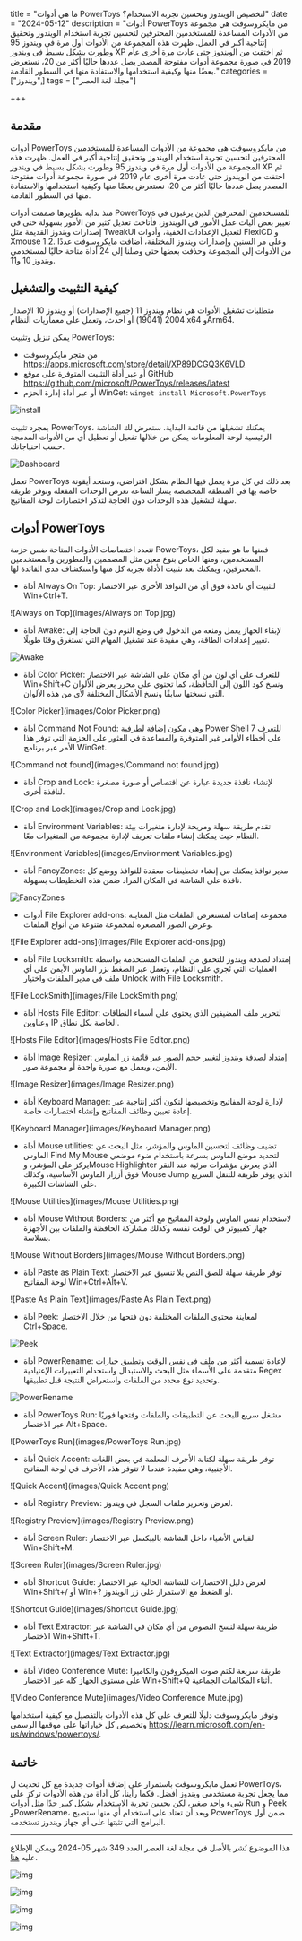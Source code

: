 title = "ما هي أدوات PowerToys لتخصيص الويندوز وتحسين تجربة الاستخدام؟"
date = "2024-05-12"
description = "أدوات PowerToys من مايكروسوفت هي مجموعة من الأدوات المساعدة للمستخدمين المحترفين لتحسين تجربة استخدام الويندوز وتحقيق إنتاجية أكبر في العمل. ظهرت هذه المجموعة من الأدوات أول مرة في ويندوز 95 وطورت بشكل بسيط في ويندوز XP ثم اختفت من الويندوز حتى عادت مرة أخرى عام 2019 في صورة مجموعة أدوات مفتوحة المصدر يصل عددها حاليًا أكثر من 20، نستعرض بعضًا منها وكيفية استخدامها والاستفادة منها في السطور القادمة."
categories = ["ويندوز",]
tags = ["مجلة لغة العصر"]

+++

## مقدمة

أدوات PowerToys من مايكروسوفت هي مجموعة من الأدوات المساعدة للمستخدمين المحترفين لتحسين تجربة استخدام الويندوز وتحقيق إنتاجية أكبر في العمل. ظهرت هذه المجموعة من الأدوات أول مرة في ويندوز 95 وطورت بشكل بسيط في ويندوز XP ثم اختفت من الويندوز حتى عادت مرة أخرى عام 2019 في صورة مجموعة أدوات مفتوحة المصدر يصل عددها حاليًا أكثر من 20، نستعرض بعضًا منها وكيفية استخدامها والاستفادة منها في السطور القادمة.

منذ بداية تطويرها صممت أدوات PowerToys للمستخدمين المحترفين الذين يرغبون في تغيير بعض أليات عمل الأمور في الويندوز، فأتاحت تعديل كثير من الأمور بسهولة حتى في إصدارات ويندوز القديمة مثل TweakUI لتعديل الإعدادات الخفية، وأدوات FlexiCD و Xmouse 1.2. وعلى مر السنين وإصدارات ويندوز المختلفة، أضافت مايكروسوفت عددًا من الأدوات إلى المجموعة وحذفت بعضها حتى وصلنا إلى 24 أداة متاحة حاليًا لمستخدمي ويندوز 10 و11.

## كيفية التثبيت والتشغيل

متطلبات تشغيل الأدوات هي نظام ويندوز 11 (جميع الإصدارات) أو ويندوز 10 الإصدار 2004 (19041) أو أحدث، وتعمل على معماريات النظام x64 وArm64.

يمكن تنزيل وتثبيت PowerToys:

- من متجر مايكروسوفت <https://apps.microsoft.com/store/detail/XP89DCGQ3K6VLD>
- أو عبر أداة التثبيت المتوفرة على موقع GitHub <https://github.com/microsoft/PowerToys/releases/latest>
- أو عبر أداة إدارة الحزم WinGet: `winget install Microsoft.PowerToys`

![install](images/install.jpg)

بمجرد تثبيت PowerToys، يمكنك تشغيلها من قائمة البداية. ستعرض لك الشاشة الرئيسية لوحة المعلومات يمكن من خلالها تفعيل أو تعطيل أي من الأدوات المدمجة حسب احتياجاتك.

![Dashboard](images/Dashboard.jpg)

تعمل PowerToys بعد ذلك في كل مرة يعمل فيها النظام بشكل افتراضي، وستجد أيقونة خاصة بها في المنطقة المخصصة يسار الساعة تعرض الوحدات المفعلة وتوفر طريقة سهلة لتشغيل هذه الوحدات دون الحاجة لتذكر اختصارات لوحة المفاتيح.

## أدوات PowerToys

تتعدد اختصاصات الأدوات المتاحة ضمن حزمة PowerToys، فمنها ما هو مفيد لكل المستخدمين، ومنها الخاص بنوع معين مثل المصممين والمطورين والمستخدمين المحترفين، ويمكنك بعد تثبيت الأداة تجربة كل منها واستكشاف مدى الفائدة لها.

- أداة Always On Top: لتثبيت أي نافذة فوق أي من النوافذ الأخرى عبر الاختصار Win+Ctrl+T.

![Always on Top](images/Always on Top.jpg)

- أداة Awake: لإبقاء الجهاز يعمل ومنعه من الدخول في وضع النوم دون الحاجة إلى تغيير إعدادات الطاقة، وهي مفيدة عند تشغيل المهام التي تستغرق وقتًا طويلًا.

![Awake](images/Awake.png)

- أداة Color Picker: للتعرف على أي لون من أي مكان على الشاشة عبر الاختصار Win+Shift+C ونسخ كود اللون إلى الحافظة، كما تحتوي على محرر يعرض الألوان التي نسختها سابقًا ونسخ الأشكال المختلفة لأي من هذه الألوان.

![Color Picker](images/Color Picker.png)

- أداة Command Not Found: وهي مكون إضافة لطرفية Power Shell 7 للتعرف على أخطاء الأوامر غير المتوفرة والمساعدة في العثور على الحزمة التي توفر هذا الأمر عبر برنامج WinGet.

![Command not found](images/Command not found.jpg)

- أداة Crop and Lock: لإنشاء نافذة جديدة عبارة عن اقتصاص أو صورة مصغرة لنافذة أخرى.

![Crop and Lock](images/Crop and Lock.jpg)

- أداة Environment Variables: تقدم طريقة سهلة ومريحة لإدارة متغيرات بيئة النظام حيث يمكنك إنشاء ملفات تعريف لإدارة مجموعة من المتغيرات معًا.

![Environment Variables](images/Environment Variables.jpg)

- أداة FancyZones: مدير نوافذ يمكنك من إنشاء تخطيطات معقدة للنوافذ ووضع كل نافذة على الشاشة في المكان المراد ضمن هذه التخطيطات بسهولة.

![FancyZones](images/FancyZones.jpg)

- أدوات File Explorer add-ons: مجموعة إضافات لمستعرض الملفات مثل المعاينة وعرض الصور المصغرة لمجموعة متنوعة من أنواع الملفات.

![File Explorer add-ons](images/File Explorer add-ons.jpg)

- أداة File Locksmith: إمتداد لصدفة ويندوز للتحقق من الملفات المستخدمة بواسطة العمليات التي تُجري على النظام، وتعمل عبر الصغط بزر الماوس الأيمن على أي ملف في مدير الملفات واختيار Unlock with File Locksmith.

![File LockSmith](images/File LockSmith.png)

- أداة Hosts File Editor: لتحرير ملف المضيفين الذي يحتوي على أسماء النطاقات وعناوين IP الخاصة بكل نطاق.

![Hosts File Editor](images/Hosts File Editor.png)

- أداة Image Resizer: إمتداد لصدفة ويندوز لتغيير حجم الصور عبر قائمة زر الماوس الأيمن، ويعمل مع صورة واحدة أو مجموعة صور.

![Image Resizer](images/Image Resizer.png)

- أداة Keyboard Manager: لإدارة لوحة المفاتيح وتخصيصها لتكون أكثر إنتاجية عبر إعادة تعيين وظائف المفاتيح وإنشاء اختصارات خاصة.

![Keyboard Manager](images/Keyboard Manager.png)

- أداة Mouse utilities: تضيف وظائف لتحسين الماوس والمؤشر، مثل البحث عن الماوس Find My Mouse لتحديد موضع الماوس بسرعة باستخدام ضوء موضعي يركز على المؤشر، وMouse Highlighter الذي يعرض مؤشرات مرئية عند النقر فوق أزرار الماوس الأساسية، وكذلك Mouse Jump الذي يوفر طريقة للتنقل السريع على الشاشات الكبيرة.

![Mouse Utilities](images/Mouse Utilities.png)

- أداة Mouse Without Borders: لاستخدام نفس الماوس ولوحة المفاتيح مع أكثر من جهاز كمبيوتر في الوقت نفسه وكذلك مشاركة الحافظة والملفات بين الأجهزة بسلاسة.

![Mouse Without Borders](images/Mouse Without Borders.png)

- أداة Paste as Plain Text: توفر طريقة سهلة للصق النص بلا تنسيق عبر الاختصار لوحة المفاتيح Win+Ctrl+Alt+V.

![Paste As Plain Text](images/Paste As Plain Text.png)

- أداة Peek: لمعاينة محتوى الملفات المختلفة دون فتحها من خلال الاختصار Ctrl+Space.

![Peek](images/Peek.png)

- أداة PowerRename: لإعادة تسمية أكثر من ملف في نفس الوقت وتطبيق خيارات متقدمة على الأسماء مثل البحث والاستبدال واستخدام التعبيرات الإعتيادية Regex وتحديد نوع محدد من الملفات واستعراض النتيجة قبل تطبيقها.

![PowerRename](images/PowerRename.png)

- أداة PowerToys Run: مشغل سريع للبحث عن التطبيقات والملفات وفتحها فوريًا عبر الاختصار Alt+Space.

![PowerToys Run](images/PowerToys Run.jpg)

- أداة Quick Accent: توفر طريقة سهلة لكتابة الأحرف المعلمة في بعض اللغات الأجنبية، وهي مفيدة عندما لا تتوفر هذه الأحرف في لوحة المفاتيح.

![Quick Accent](images/Quick Accent.png)

- أداة Registry Preview: لعرض وتحرير ملفات السجل في ويندوز.

![Registry Preview](images/Registry Preview.png)

- أداة Screen Ruler: لقياس الأشياء داخل الشاشة بالبيكسل عبر الاختصار Win+Shift+M.

![Screen Ruler](images/Screen Ruler.jpg)

- أداة Shortcut Guide: لعرض دليل الاختصارات للشاشة الحالية عبر الاختصار Win+Shift+/ أو Win+? أو الضغط مع الاستمرار على زر الويندوز.

![Shortcut Guide](images/Shortcut Guide.jpg)

- أداة Text Extractor: طريقة سهلة لنسخ النصوص من أي مكان في الشاشة عبر الاختصار Win+Shift+T.

![Text Extractor](images/Text Extractor.jpg)

- أداة Video Conference Mute: طريقة سريعة لكتم صوت الميكروفون والكاميرا على مستوى الجهاز كله عبر الاختصار Win+Shift+Q أثناء المكالمات الجماعية.

![Video Conference Mute](images/Video Conference Mute.jpg)

وتوفر مايكروسوفت دليلًا للتعرف على كل هذه الأدوات بالتفصيل مع كيفية استخدامها وتخصيص كل خياراتها على موقعها الرسمي <https://learn.microsoft.com/en-us/windows/powertoys/>.

## خاتمة

تعمل مايكروسوفت باستمرار على إضافة أدوات جديدة مع كل تحديث ل PowerToys، مما يجعل تجربة مستخدمي ويندوز أفضل. فكما رأينا، كل أداة من هذه الأدوات تركز على شيء واحد صغير، لكن يحسن تجربة الاستخدام بشكل كبير جدًا مثل أدوات Run و Peek وPowerRename، وبعد أن تعتاد على استخدام أي منها ستصبح PowerToys ضمن أول البرامج التي تثبتها على أي جهاز ويندوز تستخدمه.


---

هذا الموضوع نُشر باﻷصل في مجلة لغة العصر العدد 349 شهر 05-2024 ويمكن الإطلاع عليه [هنا](https://drive.google.com/file/d/19fTh8f6RqITI3wtaHNYmRB8hOCYEP7hE/view?usp=drive_link).

![img](images/349-1.jpg)

![img](images/349-2.jpg)

![img](images/349-3.jpg)

![img](images/349-4.jpg)
